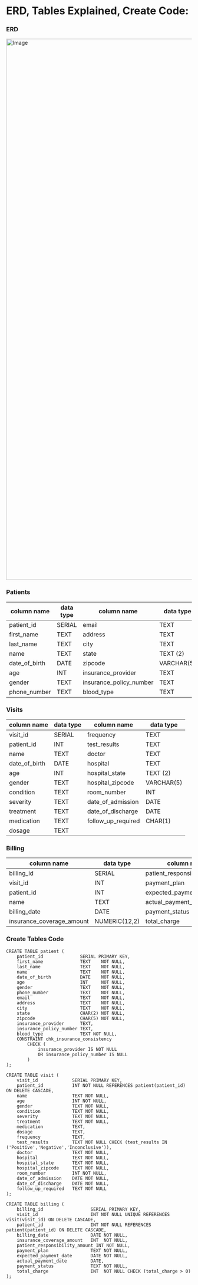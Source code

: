 # ERD, Tables Explained, Create Code:

### ERD
<img width="1309" height="1468" alt="Image" src="https://github.com/user-attachments/assets/f2f946a0-a5a1-412e-b76e-d72b65f2fcab" />




### Patients
| column name   | data type | column name             | data type  |
| ------------- | --------- | ----------------------- | ---------- |
| patient_id    | SERIAL    | email                   | TEXT       |
| first_name    | TEXT      | address                 | TEXT       |
| last_name     | TEXT      | city                    | TEXT       |
| name          | TEXT      | state                   | TEXT (2)   |
| date_of_birth | DATE      | zipcode                 | VARCHAR(5) |
| age           | INT       | insurance_provider      | TEXT       |
| gender        | TEXT      | insurance_policy_number | TEXT       |
| phone_number  | TEXT      | blood_type              | TEXT       |




### Visits
| column name   | data type | column name        | data type  |
| ------------- | --------- | ------------------ | ---------- |
| visit_id      | SERIAL    | frequency          | TEXT       |
| patient_id    | INT       | test_results       | TEXT       |
| name          | TEXT      | doctor             | TEXT       |
| date_of_birth | DATE      | hospital           | TEXT       |
| age           | INT       | hospital_state     | TEXT (2)   |
| gender        | TEXT      | hospital_zipcode   | VARCHAR(5) |
| condition     | TEXT      | room_number        | INT        |
| severity      | TEXT      | date_of_admission  | DATE       |
| treatment     | TEXT      | date_of_discharge  | DATE       |
| medication    | TEXT      | follow_up_required | CHAR(1)    |
| dosage        | TEXT      |                    |            |


### Billing
| column name               | data type       | column name                     | data type     |
| ------------------------- | --------------- | ------------------------------- | ------------- |
| billing_id                | SERIAL          | patient_responsibility_amount   | NUMERIC(12,2) |
| visit_id                  | INT             | payment_plan                    | TEXT          |
| patient_id                | INT             | expected_payment_date           | DATE          |
| name                      | TEXT            | actual_payment_date             | DATE          |
| billing_date              | DATE            | payment_status                  | TEXT          |
| insurance_coverage_amount | NUMERIC(12,2)   | total_charge                    | NUMERIC(12,2) |


### Create Tables Code

```
CREATE TABLE patient (
    patient_id              SERIAL PRIMARY KEY,
    first_name              TEXT    NOT NULL,   
    last_name               TEXT    NOT NULL,
    name                    TEXT    NOT NULL,
    date_of_birth           DATE    NOT NULL,
    age                     INT     NOT NULL,
    gender                  TEXT    NOT NULL,
    phone_number            TEXT    NOT NULL,
    email                   TEXT    NOT NULL,
    address                 TEXT    NOT NULL,
    city                    TEXT    NOT NULL,
    state                   CHAR(2) NOT NULL,
    zipcode                 CHAR(5) NOT NULL,
    insurance_provider      TEXT,
    insurance_policy_number TEXT,
    blood_type              TEXT NOT NULL,
    CONSTRAINT chk_insurance_consistency
        CHECK (
            insurance_provider IS NOT NULL
            OR insurance_policy_number IS NULL
        )
);
```

```
CREATE TABLE visit (
    visit_id             SERIAL PRIMARY KEY,
    patient_id           INT NOT NULL REFERENCES patient(patient_id) ON DELETE CASCADE,
    name                 TEXT NOT NULL,
    age                  INT NOT NULL,
    gender               TEXT NOT NULL,
    condition            TEXT NOT NULL,
    severity             TEXT NOT NULL,
    treatment            TEXT NOT NULL,
    medication           TEXT,
    dosage               TEXT,
    frequency            TEXT,
    test_results         TEXT NOT NULL CHECK (test_results IN ('Positive','Negative','Inconclusive')),
    doctor               TEXT NOT NULL,
    hospital             TEXT NOT NULL,
    hospital_state       TEXT NOT NULL,
    hospital_zipcode     TEXT NOT NULL,
    room_number          INT NOT NULL,
    date_of_admission    DATE NOT NULL,
    date_of_discharge    DATE NOT NULL,
    follow_up_required   TEXT NOT NULL
);
```

```
CREATE TABLE billing (
    billing_id                  SERIAL PRIMARY KEY,
    visit_id                    INT NOT NULL UNIQUE REFERENCES visit(visit_id) ON DELETE CASCADE,
    patient_id                  INT NOT NULL REFERENCES patient(patient_id) ON DELETE CASCADE,
    billing_date                DATE NOT NULL,
    insurance_coverage_amount   INT  NOT NULL,
    patient_responsibility_amount INT NOT NULL,
    payment_plan                TEXT NOT NULL,
    expected_payment_date       DATE NOT NULL,
    actual_payment_date         DATE,
    payment_status              TEXT NOT NULL,
    total_charge                INT  NOT NULL CHECK (total_charge > 0)
);
```


